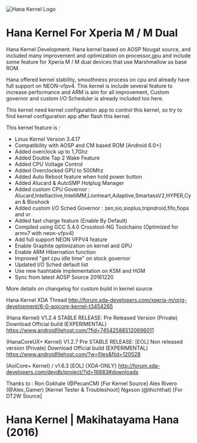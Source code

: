 ![Hana Kernel Logo](https://img.xda-cdn.com/obVtyoToPS7po1U_8_SC-2ZWILQ=/https%3A%2F%2Flh3.googleusercontent.com%2FdJ6gvVjERqxce4UD7hTgmdjKNVNMDjiCrOtzvjm8pSsBOVRUAsuvpK4cKnIz3MEIpJTV6OeEoA%3Dw1366-h768-rw-no)

# Hana Kernel For Xperia M / M Dual

Hana Kernel Development. Hana kernel based on AOSP Nougat source, and included many improvement and optimization on processor,gpu and include some feature for Xperia M / M dual devices that use Marshmallow as base ROM.

Hana offered kernel stability, smoothness process on cpu and already have full support on NEON-vfpv4.
This kernel is include several feature to increase performance and ARM is aim for all improvement, Custom governor and custom I/O Scheduler is already included too here.

This kernel need kernel configuration app to control this kernel, so try to find kernel configuration app after flash this kernel.

This kernel feature is :
- Linux Kernel Version 3.4.17
- Compatibility with AOSP and CM based ROM [Android 6.0+]
- Added overclock up to 1,7Ghz
- Added Double Tap 2 Wake Feature
- Added CPU Voltage Control
- Added Overclocked GPU to 500Mhz
- Added Auto Reboot feature when hold power button
- Added Alucard & AutoSMP Hotplug Manager
- Added custom CPU Governor 
: Alucard,Intelliactive,IntelliMM,Lionheart,Adaptive,SmartassV2,HYPER,Cyan & Bioshock
- Added custom I/O Sched Governor 
: zen,sio,sioplus,tripndroid,fifo,fiops and vr
- Added fast charge feature (Enable By Default)
- Compiled using GCC 5.4.0 Crosstool-NG Toolchains (Optimized for armv7 with neon-vfpv4)
- Add full support NEON VFPV4 feature 
- Enable Graphite optimization on kernel and GPU
- Enable ARM Hibernation function
- Improved "get cpu idle time" on stock governor
- Updated I/O Sched default list
- Use new hashtable implementation on KSM and HGM
- Sync from latest AOSP Source 20161220

More details on changelog for custom build in kernel source

Hana Kernel XDA Thread
http://forum.xda-developers.com/xperia-m/orig-development/6-0-aoicore-kernel-t3454265

(Hana Kernel) V1.2.4 STABLE RELEASE:
Pre Released Version (Private)
Download Official build (EXPERIMENTAL) 
https://www.androidfilehost.com/?fid=745425885120696011

(HanaCoreUX+ Kernel) V1.2.7 Pre STABLE RELEASE:
[EOL]
Non released version (Private)
Download Official build (EXPERIMENTAL) 
https://www.androidfilehost.com/?w=files&flid=120528

(AoiCore+ Kernel) / v1.6.3 
[EOL] {XDA-ONLY}
http://forum.xda-developers.com/devdb/project/?id=16883#downloads

Thanks to :
Ron Gokhale (@PecanCM) [For Kernel Source]
Alex Rivero (@Alex_Gamer) [Kernel Tester & Troubleshoot]
Ngxson (@thichthat) [For DT2W Source]

# Hana Kernel | Makihatayama Hana (2016)
